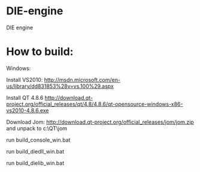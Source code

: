 DIE-engine
==========

DIE engine

How to build:
==========
Windows:

Install VS2010: http://msdn.microsoft.com/en-us/library/dd831853%28v=vs.100%29.aspx

Install QT 4.8.6 http://download.qt-project.org/official_releases/qt/4.8/4.8.6/qt-opensource-windows-x86-vs2010-4.8.6.exe

Download Jom: http://download.qt-project.org/official_releases/jom/jom.zip and unpack to c:\QT\jom

run build_console_win.bat

run build_diedll_win.bat

run build_dielib_win.bat
